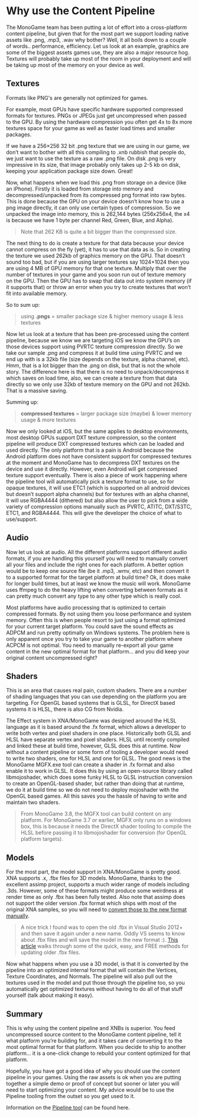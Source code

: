 # Why use the Content Pipeline

The MonoGame team has been putting a lot of effort into a cross-platform content pipeline, but given that for the most part we support loading native assets like .png, .mp3, .wav why bother? Well, it all boils down to a couple of words.. performance, efficiency. Let us look at an example, graphics are some of the biggest assets games use, they are also a major resource hog. Textures will probably take up most of the room in your deployment and will be taking up most of the memory on your device as well.

## Textures

Formats like PNG's are generally not optimized for games.

For example, most GPUs have specific hardware supported compressed formats for textures. PNGs or JPEGs just get uncompressed when passed to the GPU. By using the hardware compression you often get 4x to 8x more textures space for your game as well as faster load times and smaller packages.

If we have a 256×256 32 bit .png texture that we are using in our game, we don’t want to bother with all this compiling to .xnb rubbish that people do, we just want to use the texture as a raw .png file. On disk .png is very impressive in its size, that image probably only takes up 2-5 kb on disk, keeping your application package size down. Great!

Now, what happens when we load this .png from storage on a device (like an iPhone). Firstly it is loaded from storage into memory and decompressed/unpacked from its compressed png format into raw bytes. This is done because the GPU on your device doesn’t know how to use a png image directly, it can only use certain types of compression. So we unpacked the image into memory, this is 262,144 bytes (256x256x4, the x4 is because we have 1 byte per channel Red, Green, Blue, and Alpha). 

> Note that 262 KB  is quite a bit bigger than the compressed size. 

The next thing to do is create a texture for that data because your device cannot compress on the fly (yet), it has to use that data as is. So in creating the texture we used 262kb  of graphics memory on the GPU. That doesn’t sound too bad, but if you are using larger textures say 1024×1024 then you are using 4 MB of GPU memory for that one texture. Multiply that over the number of textures in your game and you soon run out of texture memory on the GPU. Then the GPU has to swap that data out into system memory (if it supports that) or throw an error when you try to create textures that won’t fit into available memory. 

So to sum up:

> using **.pngs** = smaller package size & higher memory usage & less textures

Now let us look at a texture that has been pre-processed using the content pipeline, because we know we are targeting iOS we know the GPU’s on those devices support using PVRTC texture compression directly. So we take our sample .png and compress it at build time using PVRTC and we end up with is a 32kb file (size depends on the texture, alpha channel, etc). Hmm, that is a lot bigger than the .png on disk, but that is not the whole story. The difference here is that there is no need to unpack/decompress it which saves on load time, also, we can create a texture from that data directly so we only use 32kb of texture memory on the GPU and not 262kb. That is a massive saving.

Summing up:

> **compressed textures** = larger package size (maybe) & lower memory usage & more textures

Now we only looked at iOS, but the same applies to desktop environments, most desktop GPUs support DXT texture compression, so the content pipeline will produce DXT compressed textures which can be loaded and used directly. The only platform that is a pain is Android because the Android platform does not have consistent support for compressed textures at the moment and MonoGame has to decompress DXT textures on the device and use it directly. However, even Android will get compressed texture support eventually. There is also a piece of work happening where the pipeline tool will automatically pick a texture format to use, so for opaque textures, it will use ETC1 (which is supported on all android devices but doesn’t support alpha channels) but for textures with an alpha channel, it will use RGBA4444 (dithered) but also allow the user to pick from a wide variety of compression options manually such as PVRTC, ATITC, DXT/S3TC, ETC1, and RGBA4444. This will give the developer the choice of what to use/support.

## Audio

Now let us look at audio. All the different platforms support different audio formats, if you are handling this yourself you will need to manually convert all your files and include the right ones for each platform. A better option would be to keep one source file (be it .mp3, .wmv, etc) and then convert it to a supported format for the target platform at build time? Ok, it does make for longer build times, but at least we know the music will work. MonoGame uses ffmpeg to do the heavy lifting when converting between formats as it can pretty much convert any type to any other type which is really cool.

Most platforms have audio processing that is optimized to certain compressed formats. By not using them you loose performance and system memory.  Often this is when people resort to just using a format optimized for your current target platform. You could save the sound effects as ADPCM and run pretty optimally on Windows systems. The problem here is only apparent once you try to take your game to another platform where ACPCM is not optimal. You need to manually re-export all your game content in the new optimal format for that platform… and you did keep your original content uncompressed right?

## Shaders

This is an area that causes real pain, custom shaders. There are a number of shading languages that you can use depending on the platform you are targeting. For OpenGL based systems that is GLSL, for DirectX based systems it is HLSL, there is also CG from Nvidia. 

The Effect system in XNA/MonoGame was designed around the HLSL language as it is based around the .fx format, which allows a developer to write both vertex and pixel shaders in one place. Historically both GLSL and HLSL have separate vertex and pixel shaders.  HLSL until recently compiled and linked these at build time, however, GLSL does this at runtime. Now without a content pipeline or some form of tooling a developer would need to write two shaders, one for HLSL and one for GLSL. The good news is the MonoGame MGFX.exe tool can create a shader in .fx format and also enable it to work in GLSL. It does this by using an open-source library called libmojoshader, which does some funky HLSL to GLSL instruction conversion to create an OpenGL-based shader, but rather than doing that at runtime, we do it at build time so we do not need to deploy mojoshader with the OpenGL based games. All this saves you the hassle of having to write and maintain two shaders.

> From MonoGame 3.8, the MGFX tool can build content on any platform. For MonoGame 3.7 or earlier, MGFX only runs on a windows box, this is because it needs the DirectX shader tooling to compile the HLSL before passing it to libmojoshader for conversion (for OpenGL platform targets).

## Models

For the most part, the model support in XNA/MonoGame is pretty good. XNA supports .x, .fbx files for 3D models.  MonoGame, thanks to the excellent assimp project, supports a much wider range of models including .3ds. However, some of these formats might produce some weirdness at render time as only .fbx has been fully tested. Also note that assimp does not support the older version .fbx format which ships with most of the original XNA samples, so you will need to [convert those to the new format manually](https://www.codeproject.com/articles/1041397/updating-old-fbx-files-for-the-modern-era). 

> A nice trick I found was to open the old .fbx in Visual Studio 2012+ and then save it again under a new name. Oddly VS seems to know about .fbx files and will save the model in the new format :).  [This article](https://www.codeproject.com/articles/1041397/updating-old-fbx-files-for-the-modern-era) walks through some of the quick, easy, and FREE methods for updating older .fbx files.

Now what happens when you use a 3D model, is that it is converted by the pipeline into an optimized internal format that will contain the Vertices, Texture Coordinates, and Normals. The pipeline will also pull out the textures used in the model and put those through the pipeline too, so you automatically get optimized textures without having to do all of that stuff yourself (talk about making it easy).

## Summary

This is why using the content pipeline and XNBs is superior. You feed uncompressed source content to the MonoGame content pipeline, tell it what platform you’re building for, and it takes care of converting it to the most optimal format for that platform. When you decide to ship to another platform… it is a one-click change to rebuild your content optimized for that platform.

Hopefully, you have got a good idea of why you should use the content pipeline in your games. Using the raw assets is ok when you are putting together a simple demo or proof of concept but sooner or later you will need to start optimizing your content. My advice would be to use the Pipeline tooling from the outset so you get used to it.

Information on the [Pipeline tool](~/articles/tools/mgcb_editor.md) can be found here.
